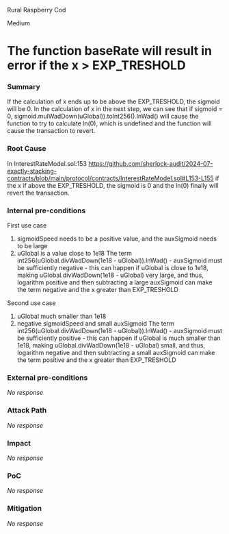 Rural Raspberry Cod

Medium

# The function baseRate will result in error if the x > EXP_TRESHOLD

### Summary

If the calculation of x ends up to be above the EXP_TRESHOLD, the sigmoid will be 0. In the calculation of x in the next step, we can see that if sigmoid = 0, sigmoid.mulWadDown(uGlobal)).toInt256().lnWad() will cause the function to try to calculate ln(0), which is undefined and the function will cause the transaction to revert.

### Root Cause

In InterestRateModel.sol:153 https://github.com/sherlock-audit/2024-07-exactly-stacking-contracts/blob/main/protocol/contracts/InterestRateModel.sol#L153-L155 if the x if above the EXP_TRESHOLD, the sigmoid is 0 and the ln(0) finally will revert the transaction.

### Internal pre-conditions

First use case
1. sigmoidSpeed needs to be a positive value, and the auxSigmoid needs to be large
2. uGlobal is a value close to 1e18
The term int256(uGlobal.divWadDown(1e18 - uGlobal)).lnWad() - auxSigmoid must be sufficiently negative - this can happen if uGlobal is close to 1e18, making uGlobal.divWadDown(1e18 - uGlobal) very large, and thus, logarithm positive and then subtracting a large auxSigmoid can make the term negative and the x greater than EXP_TRESHOLD

Second use case
1. uGlobal much smaller than 1e18
2. negative sigmoidSpeed and small auxSigmoid
The term int256(uGlobal.divWadDown(1e18 - uGlobal)).lnWad() - auxSigmoid must be sufficiently positive - this can happen if uGlobal is much smaller than 1e18, making uGlobal.divWadDown(1e18 - uGlobal) small, and thus, logarithm negative and then subtracting a small auxSigmoid can make the term positive and the x greater than EXP_TRESHOLD

### External pre-conditions

_No response_

### Attack Path

_No response_

### Impact

_No response_

### PoC

_No response_

### Mitigation

_No response_